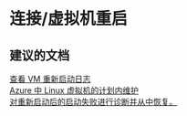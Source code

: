 <properties
    pageTitle="connectivity/virtual machine restart"
    description="连接/虚拟机重启"
    service="microsoft.compute"
    resource="virtualmachines"
    authors="aashu"
    displayOrder=""
    selfHelpType="generic"
    supportTopicIds="32511161"
    resourceTags="windowsSQL"
    productPesIds="14745"
    cloudEnvironments="public"
/>


# 连接/虚拟机重启

## **建议的文档**
[查看 VM 重新启动日志](https://azure.microsoft.com/blog/viewing-vm-reboot-logs/)<br>
[Azure 中 Linux 虚拟机的计划内维护](https://docs.azure.cn/zh-cn/virtual-machines/linux/planned-maintenance/)<br>
[对重新启动后的启动失败进行诊断并从中恢复。](https://azure.microsoft.com/blog/boot-diagnostics-for-virtual-machines-v2/)



<!--HONumber=Jul16_HO4-->



